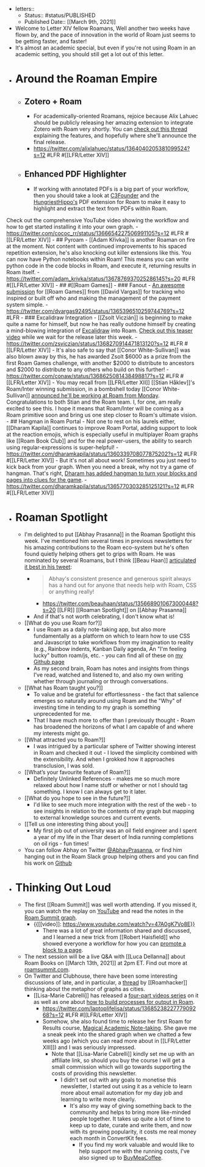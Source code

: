 - letters::
    - Status:: #status/PUBLISHED
    - Published Date:: [[March 9th, 2021]]
- Welcome to Letter XIV fellow Roamans,
Well another two weeks have flown by, and the pace of innovation in the world of Roam just seems to be getting faster, and faster!
- It's almost an academic special, but even if you're not using Roam in an academic setting, you should still get a lot out of this letter.
- # Around the Roaman Empire
    - ## Zotero + Roam
        - For academically-oriented Roamans, rejoice because Alix Lahuec should be publicly releasing her amazing extension to integrate Zotero with Roam very shortly. You can [check out this thread](https://twitter.com/AlixLahuec/status/1364040205381099524?s=20) explaining the features, and hopefully where she'll announce the final release.
        - https://twitter.com/alixlahuec/status/1364040205381099524?s=12 #LFR #[[LFR/Letter XIV]]
    - ## Enhanced PDF Highlighter
        - If working with annotated PDFs is a big part of your workflow, then you should take a look at [C3Founder](https://twitter.com/cococ_rr) and the [HungriestHippo's](https://twitter.com/hungriesthippo1) PDF extension for Roam to make it easy to highlight and extract the text from PDFs within Roam.

Check out the comprehensive YouTube video showing the workflow and how to get started installing it into your own graph.
            - https://twitter.com/cococ_rr/status/1366654227506991105?s=12 #LFR #[[LFR/Letter XIV]]
    - ## Pyroam
        - [[Adam Křivka]] is another Roaman on fire at the moment. Not content with continued improvements to his spaced repetition extension, he's also knocking out killer extensions like this. You can now have Python notebooks within Roam! This means you can write python code in the code blocks in Roam, and execute it, returning results in Roam itself.
            - https://twitter.com/adam_krivka/status/1367876937025286145?s=20 #LFR #[[LFR/Letter XIV]]
    - ## #[[Roam Games]]
        - ### Fanout
            - [An awesome submission](https://www.loom.com/share/b26a984000da43cca1fff16c840ad204) for [[Roam Games]] from [[David Vargas]] for tracking who inspired or built off who and making the management of the payment system simple.
                - https://twitter.com/dvargas92495/status/1365396510259744769?s=12 #LFR
        - ### Excalidraw Integration
            - [[Zsolt Viczián]] is beginning to make quite a name for himself, but now he has really outdone himself by creating a mind-blowing integration of [Excalidraw](https://excalidraw.com/) into Roam. [Check out this teaser video](https://www.youtube.com/watch?v=dkaGta_exSU) while we wait for the release later this week.
                - https://twitter.com/zsviczian/status/1368270914471813120?s=12 #LFR #[[LFR/Letter XIV]]
            - It's also safe to say that [[Conor White-Sullivan]] was also blown away by this, he has awarded Zsolt $6000 as a prize from the first Roam Games challenge, with another $2000 to distribute to ancestors and $2000 to distribute to any others who build on this further!
                - https://twitter.com/conaw/status/1368625081438498817?s=12 #LFR #[[LFR/Letter XIV]]
        - You may recall from [[LFR/Letter XII]] [[Stian Håklev]]'s Roam/Inter winning submission, in a bombshell today [[Conor White-Sullivan]] [announced he'll be working at Roam from Monday](https://twitter.com/Conaw/status/1369265514820767751?s=20). Congratulations to both Stian and the Roam team. I, for one, am really excited to see this. I hope it means that Roam/Inter will be coming as a Roam primitive soon and bring us one step closer to Roam's ultimate vision.
    - ## Hangman in Roam Portal
        - Not one to rest on his laurels either, [[Dharam Kapila]] continues to improve Roam Portal, adding support to look at the reaction emojis, which is especially useful in multiplayer Roam graphs like [[Roam Book Club]] and for the real power-users, the ability to search using regular-expressions is super-helpful!
            - https://twitter.com/dharamkapila/status/1360339708077875202?s=12 #LFR #[[LFR/Letter XIV]]
            - But it's not all about work! Sometimes you just need to kick back from your graph. When you need a break, why not try a game of hangman. That's right, [Dharam has added hangman to turn your blocks and pages into clues for the game](https://twitter.com/dharamkapila/status/1365770303285125121).
                - https://twitter.com/dharamkapila/status/1365770303285125121?s=12 #LFR #[[LFR/Letter XIV]]
- # Roaman Spotlight
    - I'm delighted to put [[Abhay Prasanna]] in the Roaman Spotlight this week. I've mentioned him several times in previous newsletters for his amazing contributions to the Roam eco-system but he's often found quietly helping others get to grips with Roam. He was nominated by several Roamans, but I think [[Beau Haan]] [articulated it best in his tweet](https://twitter.com/beauhaan/status/1356689010673000448):
        - > Abhay's consistent presence and generous spirit always has a hand out for anyone that needs help with Roam, CSS or anything really!
            - https://twitter.com/beauhaan/status/1356689010673000448?s=20 [[LFR]] [[Roaman Spotlight]] on [[Abhay Prasanna]]
        - And if that's not worth celebrating, I don't know what is!
    - [[What do you use Roam for?]]
        - I use Roam as a daily note-taking app, but also more fundamentally as a platform on which to learn how to use CSS and Javascript to take workflows from my imagination to reality (e.g., Rainbow indents, Kanban Daily agenda, An "I'm feeling lucky" button roam/js, etc. - you can find all of these on [my Github page](https://github.com/abhayprasanna/abhayprasanna.github.io/)
        - As my second brain, Roam has notes and insights from things I've read, watched and listened to, and also my own writing whether through journaling or through conversations.
    - [[What has Roam taught you?]]
        - To value and be grateful for effortlessness - the fact that salience emerges so naturally around using Roam and the "Why" of investing time in tending to my graph is something unprecedented for me.
        - That I have much more to offer than I previously thought - Roam has broadened the horizons of what I am capable of and where my interests might go.
    - [[What attracted you to Roam?]]
        - I was intrigued by a particular sphere of Twitter showing interest in Roam and checked it out - I loved the simplicity combined with the extensibility. And when I grokked how it approaches transclusion, I was sold.
    - [[What’s your favourite feature of Roam?]]
        - Definitely Unlinked References - makes me so much more relaxed about how I name stuff or whether or not I should tag something. I know I can always get to it later.
    - [[What do you hope to see in the future?]]
        - I'd like to see much more integration with the rest of the web - to see insights in relation to the contents of my graph but mapping to external knowledge sources and current events.
    - [[Tell us one interesting thing about you]]
        - My first job out of university was an oil field engineer and I spent a year of my life in the Thar desert of India running completions on oil rigs - fun times!
    - You can follow Abhay on Twitter [@AbhayPrasanna](https://twitter.com/AbhayPrasanna), or find him hanging out in the Roam Slack group helping others and you can find his work on [Github](https://github.com/abhayprasanna/abhayprasanna.github.io/)
- # Thinking Out Loud
    - The first [[Roam Summit]] was well worth attending. If you missed it, you can watch the replay on [YouTube](https://www.youtube.com/watch?v=47A0gK7Vo8E) and read the notes in the [Roam Summit graph](https://roamresearch.com/#/app/roam-summit/page/R9k3mhVbY).
        - {{[[video]]: https://www.youtube.com/watch?v=47A0gK7Vo8E}}
            - There was a lot of great information shared and discussed, and I learned a new trick from [[Robert Haisfield]] who showed everyone a workflow for how you can [promote a block to a page](https://www.youtube.com/watch?v=47A0gK7Vo8E&t=3145s).
    - The next session will be a live Q&A with [[Luca Dellanna]] about Roam Books on [[March 13th, 2021]] at 2pm ET. Find out more at [roamsummit.com](https://roamsummit.com).
    - On Twitter and Clubhouse, there have been some interesting discussions of late, and in particular, a [thread](https://twitter.com/roamhacker/status/1364296274468614151) by [[Roamhacker]] thinking about the metaphor of graphs as cities.
        - [[Lisa-Marie Cabrelli]] has released a [four-part videos series](https://www.youtube.com/watch?v=hGzTuIPXv7I) on it as well as one about [how to build processes for output in Roam](https://www.youtube.com/watch?v=I6JDoGqbY78).
            - https://twitter.com/laptoplifelisa/status/1368523822777909268?s=12 #LFR #[[LFR/Letter XIV]]
            - Somehow, she also found time to release her first Roam for Results course, [Magical Academic Note-taking](https://roam-for-results.teachable.com/p/magical-academic-note-taking?affcode=758261_iy-rxe5y). She gave me a sneak peek into the shared graph when we chatted a few weeks ago (which you can read more about in [[LFR/Letter XIII]]) and I was seriously impressed.
                - Note that [[Lisa-Marie Cabrelli]] kindly set me up with an affiliate link, so should you buy the course I will get a small commission which will go towards supporting the costs of providing this newsletter.
                    - I didn't set out with any goals to monetise this newsletter, I started out using it as a vehicle to learn more about email automation for my day job and learning to write more clearly.
                        - It's also my way of giving something back to the community and helps to bring more like-minded people together. It takes up quite a lot of time to keep up to date, curate and write them, and now with its growing popularity, it costs me real money each month in ConvertKit fees.
                            - If you find my work valuable and would like to help support me with the running costs, I've also signed up to [BuyMeaCoffee](https://www.buymeacoffee.com/elaptics).
